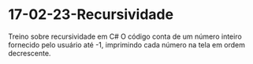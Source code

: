 # 17-02-23-Recursividade
Treino sobre recursividade em C#
O código conta de um número inteiro fornecido pelo usuário até -1, imprimindo cada número na tela em ordem decrescente.
